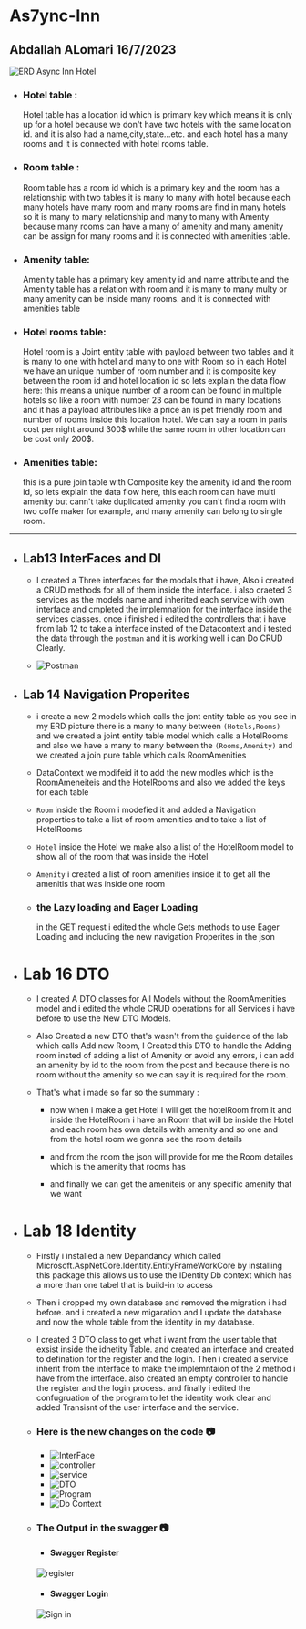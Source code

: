 # As7ync-Inn

## Abdallah ALomari 16/7/2023 

![ERD Async Inn Hotel](./Lab11-Abdallah.png)


- ### Hotel table :

     Hotel table has a location id which is primary key which means it is only up for a hotel
     because we don't have  two hotels with the same location id.
     and it is also had a name,city,state...etc.
     and each hotel has a many rooms and it is connected with hotel rooms table.

- ### Room table : 

    
    Room table has a room id which is a primary key and  the room has a relationship with two tables 
    it is many to many with hotel because each many hotels have many room and many rooms are find in many hotels so it is many to many relationship
    and many to many with Amenty because many rooms can have a many of amenity and many amenity can be assign for many rooms 
    and it is connected with amenities table.

- ### Amenity table:

    
    Amenity table has a primary key amenity id and name attribute and the Amenity table has a relation with room 
    and it is many to many multy or many amenity can be inside many rooms.
    and it is connected with amenities table


- ### Hotel rooms table:

    
    Hotel room is a Joint entity table with payload between two tables and it is many to one with hotel and many to one with Room
    so in each Hotel we have an unique number of room number and it is composite key between the room id and hotel location id
    so lets explain the data flow here: this means a unique number of a room can be found in multiple hotels so like a room with number 23 can be found in many locations 
    and it has a payload attributes like a price an is pet friendly  room and number of rooms inside this location hotel.
    We can say a room in paris cost per night around 300$ while the same room in other location can be cost only 200$.


- ### Amenities table: 
    
  this is a pure join table with Composite key the amenity id and the room id, 
  so lets explain the data flow here, this each room can have multi amenity but cann't take duplicated amenity
  you can't find a room with two coffe maker for example, and many amenity can belong to single room. 


--- 
- ## Lab13 InterFaces and DI

    - I created a Three interfaces for the modals that i have, Also i created a CRUD methods for all of them inside the interface.
    i also craeted 3 services as the models name and inherited each service with own interface and cmpleted the implemnation for the 
    interface inside the services classes. 
    once i finished i edited the controllers that i have from lab 12 to take a interface insted of the Datacontext 
    and i tested the data through the `postman` and it is working well i can Do CRUD Clearly. 

    - ![Postman](postman.png)


- ## Lab 14  Navigation Properites 

    - i create a new 2 models which calls the jont entity table as you see in my ERD picture there 
    is a many to many between `(Hotels,Rooms)` and we created a joint entity table model which calls a HotelRooms
    and also we have a many to many between the `(Rooms,Amenity)` and we created a join pure table which calls 
    RoomAmenities

    - DataContext 
    we modifeid it to add the new modles which is the RoomAmeneiteis and the HotelRooms 
    and also we added the keys for each table 

    - `Room`
    inside the Room i modefied it and added a Navigation properties to take a list of room amenities 
    and to take a list of HotelRooms 

    - `Hotel`
    inside the Hotel we make also a list of the HotelRoom model to show all of the room that was inside the Hotel

    - `Amenity` 
    i created a list of room amenities inside it to get all the amenitis that was inside one room

   - ### the Lazy loading and Eager Loading 
       in the GET request i edited the whole Gets methods to use Eager Loading and including the new navigation Properites in the json 


- # Lab 16 DTO 

    - I created A DTO classes for All Models without the RoomAmenities model 
        and i edited the whole CRUD operations for all Services i have before to use the New DTO 
        Models.

    - Also Created a new DTO that's wasn't from the guidence of the lab 
    which calls Add new Room, I Created this DTO to handle the Adding room insted of adding a list of Amenity 
    or avoid any errors, i can add an amenity by id to the room from the post and because there is no room without 
    the amenity so we can say it is required for the room.

    - That's what i made so far so the summary : 
        - now when i make a get Hotel I will get the hotelRoom from it and inside the HotelRoom
        i have an Room that will be inside the Hotel and each room has own details with amenity and so one
        and from the hotel room we gonna see the room details 

        - and from the room the json will provide for me the Room detailes which is the amenity that rooms has 
        
        - and finally  we can get the ameniteis or any specific amenity that we want 

- # Lab 18 Identity

    - Firstly i installed a new Depandancy which called Microsoft.AspNetCore.Identity.EntityFrameWorkCore
    by installing this package this allows us to use the IDentity Db context which has a more than one tabel 
    that is build-in to access 

    - Then i dropped my own database and removed the migration i had before. and i created a new migaration and I update the database 
    and now the whole table from the identity in my database.

    - I created 3 DTO class to get what i want from the user table that exsist inside the idnetity Table.
    and created an interface and created to defination for the register and the login. Then i created 
    a service inherit from the interface  to make the implemntaion of the 2 method i have from the interface.
    also created an empty controller to handle the register and the login process. and finally i edited the confugruation of the 
    program to let the identity work clear and added Transisnt of the user interface and the service.

    - ### Here is the new changes on the code :camera:
        
        - ![InterFace](./IUser.png)
        - ![controller](./usercontroller.png)
        - ![service](./UserService.png)
        - ![DTO](./DTO.png)
        - ![Program](./program.png)
        - ![Db Context](./dbcontext.png)

    - ### The Output in the swagger :camera:

        - #### Swagger Register
        ![register](./register.png)
        -  #### Swagger Login
        ![Sign in](./signin.png)